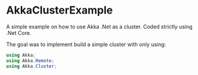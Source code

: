 # AkkaClusterExample

A simple example on how to use Akka .Net as a cluster.  Coded strictly using .Net Core.

The goal was to implement build a simple cluster with only using:
```cs
using Akka;
using Akka.Remote;
using Akka.Cluster;
```
